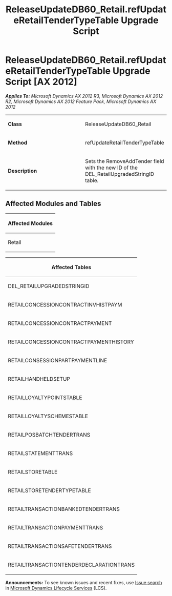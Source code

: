 ﻿---
title: ReleaseUpdateDB60_Retail.refUpdateRetailTenderTypeTable Upgrade Script
TOCTitle: ReleaseUpdateDB60_Retail.refUpdateRetailTenderTypeTable Upgrade Script
ms:assetid: 0254a49f-02da-1cc0-3e56-2d399eb16b17
ms:mtpsurl: https://msdn.microsoft.com/en-us/library/JJ684642(v=AX.60)
ms:contentKeyID: 49706347
ms.date: 05/18/2015
mtps_version: v=AX.60
---

# ReleaseUpdateDB60\_Retail.refUpdateRetailTenderTypeTable Upgrade Script [AX 2012]


_**Applies To:** Microsoft Dynamics AX 2012 R3, Microsoft Dynamics AX 2012 R2, Microsoft Dynamics AX 2012 Feature Pack, Microsoft Dynamics AX 2012_

<table>
<colgroup>
<col style="width: 50%" />
<col style="width: 50%" />
</colgroup>
<tbody>
<tr class="odd">
<td><p><strong>Class</strong></p></td>
<td><p>ReleaseUpdateDB60_Retail</p></td>
</tr>
<tr class="even">
<td><p><strong>Method</strong></p></td>
<td><p>refUpdateRetailTenderTypeTable</p></td>
</tr>
<tr class="odd">
<td><p><strong>Description</strong></p></td>
<td><p>Sets the RemoveAddTender field with the new ID of the DEL_RetailUpgradedStringID table.</p></td>
</tr>
</tbody>
</table>


## Affected Modules and Tables

<table>
<colgroup>
<col style="width: 100%" />
</colgroup>
<thead>
<tr class="header">
<th><p>Affected Modules</p></th>
</tr>
</thead>
<tbody>
<tr class="odd">
<td><p>Retail</p></td>
</tr>
</tbody>
</table>


<table>
<colgroup>
<col style="width: 100%" />
</colgroup>
<thead>
<tr class="header">
<th><p>Affected Tables</p></th>
</tr>
</thead>
<tbody>
<tr class="odd">
<td><p>DEL_RETAILUPGRADEDSTRINGID</p></td>
</tr>
<tr class="even">
<td><p>RETAILCONCESSIONCONTRACTINVHISTPAYM</p></td>
</tr>
<tr class="odd">
<td><p>RETAILCONCESSIONCONTRACTPAYMENT</p></td>
</tr>
<tr class="even">
<td><p>RETAILCONCESSIONCONTRACTPAYMENTHISTORY</p></td>
</tr>
<tr class="odd">
<td><p>RETAILCONSESSIONPARTPAYMENTLINE</p></td>
</tr>
<tr class="even">
<td><p>RETAILHANDHELDSETUP</p></td>
</tr>
<tr class="odd">
<td><p>RETAILLOYALTYPOINTSTABLE</p></td>
</tr>
<tr class="even">
<td><p>RETAILLOYALTYSCHEMESTABLE</p></td>
</tr>
<tr class="odd">
<td><p>RETAILPOSBATCHTENDERTRANS</p></td>
</tr>
<tr class="even">
<td><p>RETAILSTATEMENTTRANS</p></td>
</tr>
<tr class="odd">
<td><p>RETAILSTORETABLE</p></td>
</tr>
<tr class="even">
<td><p>RETAILSTORETENDERTYPETABLE</p></td>
</tr>
<tr class="odd">
<td><p>RETAILTRANSACTIONBANKEDTENDERTRANS</p></td>
</tr>
<tr class="even">
<td><p>RETAILTRANSACTIONPAYMENTTRANS</p></td>
</tr>
<tr class="odd">
<td><p>RETAILTRANSACTIONSAFETENDERTRANS</p></td>
</tr>
<tr class="even">
<td><p>RETAILTRANSACTIONTENDERDECLARATIONTRANS</p></td>
</tr>
</tbody>
</table>

  
**Announcements:** To see known issues and recent fixes, use [Issue search](http://go.microsoft.com/fwlink/?linkid=389258) in [Microsoft Dynamics Lifecycle Services](http://go.microsoft.com/fwlink/?linkid=306505) (LCS).

